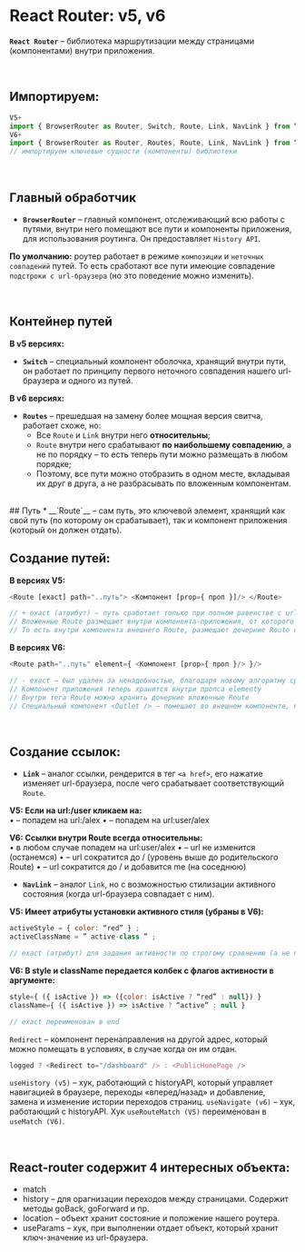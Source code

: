 # React Router: v5, v6

__`React Router`__ – библиотека маршрутизации между страницами (компонентами) внутри приложения.

<br>

## Импортируем:
```javascript
V5+
import { BrowserRouter as Router, Switch, Route, Link, NavLink } from “react-router-dom”
V6+
import { BrowserRouter as Router, Routes, Route, Link, NavLink } from “react-router-dom”
// импортируем ключевые сущности (компоненты) библиотеки
```

<br>

## Главный обработчик
* __`BrowserRouter`__ – главный компонент, отслеживающий всю работы с путями, внутри него помещают все пути и компоненты приложения, для использования роутинга. Он предоставляет `History API`.

__По умолчанию:__ роутер работает в режиме `композиции` и `неточных совпадений` путей. То есть сработают все пути имеюцие совпадение `подстроки с url-браузера` (но это поведение можно изменить).

<br>

## Контейнер путей
__В v5 версиях:__  
* __`Switch`__ – специальный компонент оболочка, хранящий внутри пути, он работает по принципу первого неточного совпадения нашего url-браузера и одного из путей. 

__В v6 версиях:__  
* __`Routes`__ – прешедшая на замену более мощная версия свитча, работает схоже, но: 
  * Все `Route` и `Link` внутри него __относительны__;
  * `Route` внутри него срабатывают __по наибольшему совпадению__, а не по порядку – то есть теперь пути можно размещать в любом порядке;
  * Поэтому, все пути можно отобразить в одном месте, вкладывая их друг в друга, а не разбрасывать по вложенным компонентам.

<br>
## Путь
* __`Route`__ – сам путь, это ключевой элемент, хранящий как свой путь (по которому он срабатывает), так и компонент приложения (который он должен отдать).

<br>

## Создание путей:
__В версиях V5:__  
```javascript
<Route [exact] path="..путь"> <Компонент [prop={ проп }]/> </Route>

// + exact (атрибут) – путь сработает только при полном равенстве с url-браузера
// Вложенные Route размещают внутри компонента-приложения, от которого идет путь
// То есть внутри компонента внешнего Route, размещают дочерние Route с путем типа: ${match.url}/подпуть
```
__В версиях V6:__  
```javascript
<Route path="..путь" element={ <Компонент [prop={ проп }/> }/>

// - exact – был удален за ненадобностью, благодаря новому алгоритму сравнения
// Компонент приложения теперь хранится внутри пропса elementу
// Внутри тега Route можно хранить дочерние вложенные Route
// Специальный компонент <Outlet /> – помещают во внешнем компоненте, на его мести и будут происходить рендеры дочерних Route
```

<br>

## Создание ссылок:
* __`Link`__ – аналог ссылки, рендерится в тег `<a href>`, его нажатие изменяет url-браузера, после чего срабатывает соответствующий `Route`.

__V5: Если на url:/user кликаем на:__  
•	<Link to=”alex” /> – попадем на url:/alex
•	<Link to=”/alex” /> – попадем на url:user/alex

__V6: Ссылки внутри Route всегда относительны:__  
•	в любом случае попадем на url:user/alex
•	<Link to=”.” /> – url не изменится (останемся)
•	<Link to=”..” /> – url сократится до / (уровень выше до родительского Route)
•	<Link to=”../me” /> – url сократится до / и добавится me (на соседнюю)

* __`NavLink`__ – аналог `Link`, но с возможностью стилизации активного состояния (когда url-браузера совпадает с ним).

__V5: Имеет атрибуты установки активного стиля (убраны в V6):__  
```javascript
activeStyle = { color: “red” } ; 
activeClassName = ” active-class ” ;

// exact (атрибут) для задания активности по строгому сравнению (а не подстроки)
```

__V6: В style и className передается колбек с флагов активности в аргументе:__  
```javascript
style={ ({ isActive }) => ({color: isActive ? “red” : null}) }
className={ ({ isActive }) => isActive ? “active” : null }

// exact переименован в end
```

`Redirect` – компонент перенаправления на другой адрес, который можно помещать в условиях, в случае когда он им отдан.

```javascript
logged ? <Redirect to="/dashboard" /> : <PublicHomePage />
```

`useHistory (v5)` – хук, работающий с historyAPI, который управляет навигацией в браузере, переходы «вперед/назад» и добавление, замена и изменение истории переходов страниц.
`useNavigate (v6)` – хук, работающий с historyAPI.
Хук `useRouteMatch (V5)` переименован в `useMatch (V6)`.

<br>

## React-router содержит 4 интересных объекта:
* match
* history – для орагнизации переходов между страницами. Содержит методы goBack, goForward и пр.
* location – объект хранит состояние и положение нашего роутера.
* useParams – хук, при выполнении отдает объект, который хранит ключ-значение из url-браузера.
